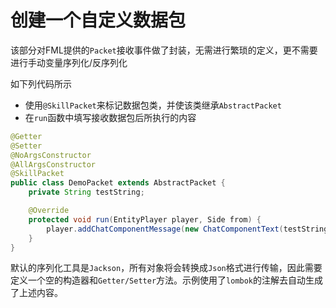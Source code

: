 # 创建一个自定义数据包

该部分对FML提供的`Packet`接收事件做了封装，无需进行繁琐的定义，更不需要进行手动变量序列化/反序列化

如下列代码所示
- 使用`@SkillPacket`来标记数据包类，并使该类继承`AbstractPacket`
- 在`run`函数中填写接收数据包后所执行的内容

```java
@Getter
@Setter
@NoArgsConstructor
@AllArgsConstructor
@SkillPacket
public class DemoPacket extends AbstractPacket {
    private String testString;

    @Override
    protected void run(EntityPlayer player, Side from) {
        player.addChatComponentMessage(new ChatComponentText(testString));
    }
}
```

默认的序列化工具是`Jackson`，所有对象将会转换成`Json`格式进行传输，因此需要定义一个空的构造器和`Getter/Setter`方法。示例使用了`lombok`的注解去自动生成了上述内容。
